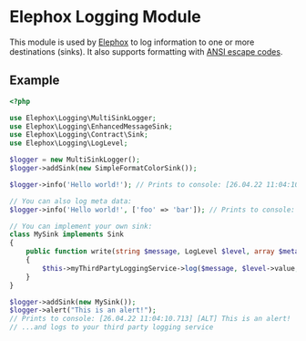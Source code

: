 # Elephox Logging Module

This module is used by [Elephox] to log information to one or more destinations (sinks).
It also supports formatting with [ANSI escape codes].

## Example

```php
<?php

use Elephox\Logging\MultiSinkLogger;
use Elephox\Logging\EnhancedMessageSink;
use Elephox\Logging\Contract\Sink;
use Elephox\Logging\LogLevel;

$logger = new MultiSinkLogger();
$logger->addSink(new SimpleFormatColorSink());

$logger->info('Hello world!'); // Prints to console: [26.04.22 11:04:10.713] [INF] Hello world!

// You can also log meta data:
$logger->info('Hello world!', ['foo' => 'bar']); // Prints to console: [26.04.22 11:04:10.713] [INF] Hello world! {'foo': 'bar'}

// You can implement your own sink:
class MySink implements Sink
{
    public function write(string $message, LogLevel $level, array $metaData): void
    {
        $this->myThirdPartyLoggingService->log($message, $level->value, $metaData);
    }
}

$logger->addSink(new MySink());
$logger->alert("This is an alert!");
// Prints to console: [26.04.22 11:04:10.713] [ALT] This is an alert!
// ...and logs to your third party logging service
```

[Elephox]: https://github.com/elephox-dev/framework
[ANSI escape codes]: https://en.wikipedia.org/wiki/ANSI_escape_code
